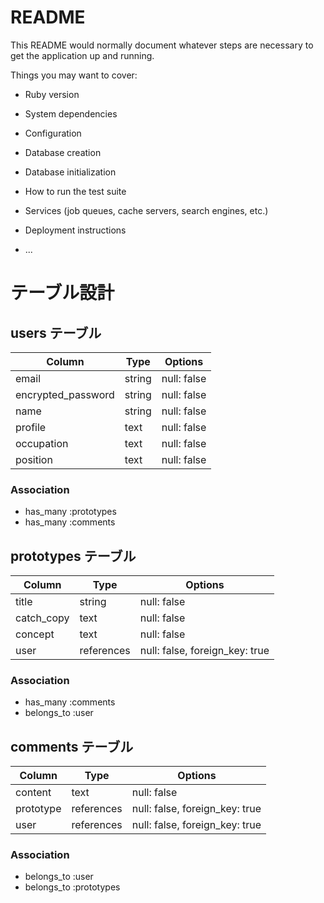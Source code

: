 # README

This README would normally document whatever steps are necessary to get the
application up and running.

Things you may want to cover:

* Ruby version

* System dependencies

* Configuration

* Database creation

* Database initialization

* How to run the test suite

* Services (job queues, cache servers, search engines, etc.)

* Deployment instructions

* ...


# テーブル設計

## users テーブル
| Column             | Type   | Options     |
| ------------------ | ------ | ----------- |
| email              | string | null: false |
| encrypted_password | string | null: false |
| name               | string | null: false |
| profile            | text   | null: false |
| occupation         | text   | null: false |
| position           | text   | null: false |



### Association
- has_many :prototypes
- has_many :comments


## prototypes テーブル
| Column             | Type       | Options                        |
| ------------------ | -----------| -------------------------------|
| title              | string     | null: false                    |
| catch_copy         | text       | null: false                    |
| concept            | text       | null: false                    |
| user               | references | null: false, foreign_key: true |


### Association
- has_many :comments
- belongs_to :user


## comments テーブル
| Column             | Type       | Options                        |
| ------------------ | -----------| -------------------------------|
| content            | text       | null: false                    |
| prototype          | references | null: false, foreign_key: true |
| user               | references | null: false, foreign_key: true |

### Association

- belongs_to :user
- belongs_to :prototypes